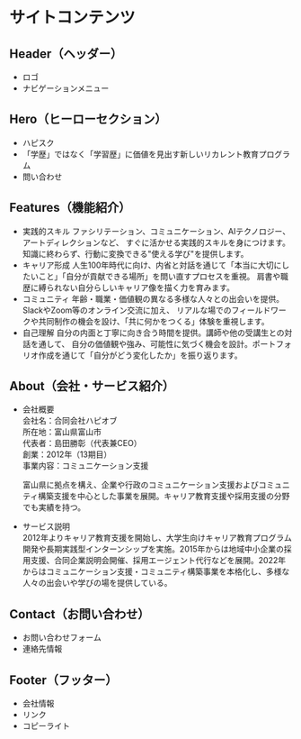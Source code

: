 # サイトコンテンツ

## Header（ヘッダー）
- ロゴ
- ナビゲーションメニュー

## Hero（ヒーローセクション）
- ハピスク
- 「学歴」ではなく「学習歴」に価値を見出す新しいリカレント教育プログラム
- 問い合わせ

## Features（機能紹介）
- 実践的スキル
    ファシリテーション、コミュニケーション、AIテクノロジー、アートディレクションなど、 すぐに活かせる実践的スキルを身につけます。知識に終わらず、行動に変換できる"使える学び"を提供します。
- キャリア形成
    人生100年時代に向け、内省と対話を通じて「本当に大切にしたいこと」「自分が貢献できる場所」を問い直すプロセスを重視。 肩書や職歴に縛られない自分らしいキャリア像を描く力を育みます。
- コミュニティ
    年齢・職業・価値観の異なる多様な人々との出会いを提供。SlackやZoom等のオンライン交流に加え、 リアルな場でのフィールドワークや共同制作の機会を設け、「共に何かをつくる」体験を重視します。
- 自己理解
   自分の内面と丁寧に向き合う時間を提供。講師や他の受講生との対話を通して、 自分の価値観や強み、可能性に気づく機会を設計。ポートフォリオ作成を通じて「自分がどう変化したか」を振り返ります。 

## About（会社・サービス紹介）
- 会社概要  
  会社名：合同会社ハピオブ  
  所在地：富山県富山市  
  代表者：島田勝彰（代表兼CEO）  
  創業：2012年（13期目）  
  事業内容：コミュニケーション支援  
  
  富山県に拠点を構え、企業や行政のコミュニケーション支援およびコミュニティ構築支援を中心とした事業を展開。キャリア教育支援や採用支援の分野でも実績を持つ。

- サービス説明  
  2012年よりキャリア教育支援を開始し、大学生向けキャリア教育プログラム開発や長期実践型インターンシップを実施。2015年からは地域中小企業の採用支援、合同企業説明会開催、採用エージェント代行などを展開。2022年からはコミュニケーション支援・コミュニティ構築事業を本格化し、多様な人々の出会いや学びの場を提供している。

## Contact（お問い合わせ）
- お問い合わせフォーム
- 連絡先情報

## Footer（フッター）
- 会社情報
- リンク
- コピーライト 